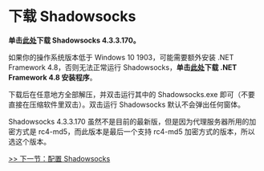 # 下载 Shadowsocks

**单击[此处](https://gitee.com/zekerzhayard/minecraft-forge-proxy-tutorial/attach_files/1122222/download/Shadowsocks-4.3.3.170.zip)下载 Shadowsocks 4.3.3.170。**

如果你的操作系统版本低于 Windows 10 1903，可能需要额外安装 .NET Framework 4.8，否则无法正常运行 Shadowsocks，**单击[此处](https://download.visualstudio.microsoft.com/download/pr/2d6bb6b2-226a-4baa-bdec-798822606ff1/8494001c276a4b96804cde7829c04d7f/ndp48-x86-x64-allos-enu.exe)下载 .NET Framework 4.8 安装程序**。

下载后在任意地方全部解压，并双击运行其中的 Shadowsocks.exe 即可（不要直接在压缩软件里双击）。双击运行 Shadowsocks 默认不会弹出任何窗体。

Shadowsocks 4.3.3.170 虽然不是目前的最新版，但是因为代理服务器所用的加密方式是 rc4-md5，而此版本是最后一个支持 rc4-md5 加密方式的版本，所以选这个版本。

[>> 下一节：配置 Shadowsocks](2.md)
